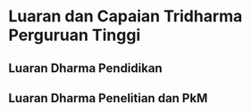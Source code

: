 # Luaran dan Capaian Tridharma Perguruan Tinggi

## Luaran Dharma Pendidikan

<!--@include: ../indikator/51-62.md-->

## Luaran Dharma Penelitian dan PkM

<!--@include: ../indikator/63.md-->

